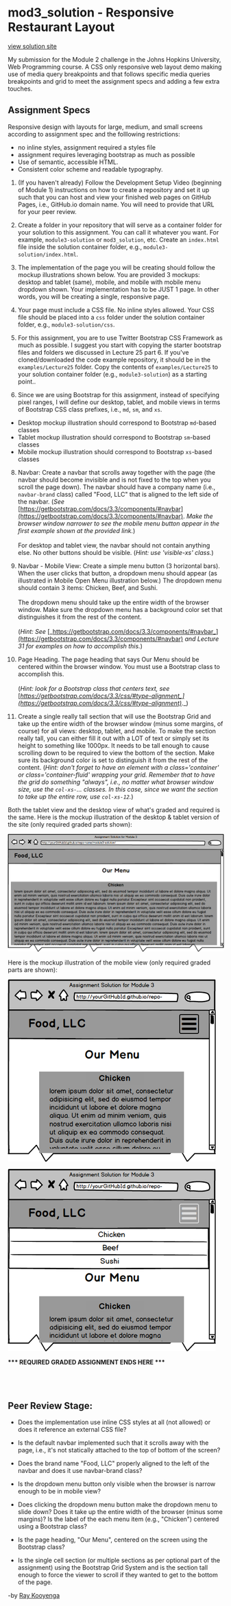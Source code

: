 # mod3_solution - Responsive Restaurant Layout  

[view solution site](https://rkooyenga.github.io/mod3_solution/)

My submission for the Module 2 challenge in the Johns Hopkins University, Web Programming course. A CSS only responsive web layout demo making use of media query breakpoints and  that follows specific media queries breakpoints and grid to meet the assignment specs and adding a few extra touches.  

## Assignment Specs  

Responsive design with layouts for large, medium, and small screens according to assignment spec and the folllowing restrictions:  
- no inline styles, assignment required a styles file
- assignment requires leveraging bootstrap as much as possible
- Use of semantic, accessible HTML.  
- Consistent color scheme and readable typography.  

1. (If you haven't already) Follow the Development Setup Video (beginning of Module 1) instructions on how to create a repository and set it up such that you can host and view your finished web pages on GitHub Pages, i.e., GitHub.io domain name. You will need to provide that URL for your peer review.

2. Create a folder in your repository that will serve as a container folder for your solution to this assignment. You can call it whatever you want. For example, `module3-solution` or `mod3_solution`, etc. Create an `index.html` file inside the solution container folder, e.g., `module3-solution/index.html`.

3. The implementation of the page you will be creating should follow the mockup illustrations shown below. You are provided 3 mockups: desktop and tablet (same), mobile, and mobile with mobile menu dropdown shown. Your implementation has to be JUST 1 page. In other words, you will be creating a single, responsive page.

4. Your page must include a CSS file. No inline styles allowed. Your CSS file should be placed into a `css` folder under the solution container folder, e.g., `module3-solution/css`.

5. For this assignment, you are to use Twitter Bootstrap CSS Framework as much as possible. I suggest you start with copying the starter bootstrap files and folders we discussed in Lecture 25 part 6. If you've cloned/downloaded the code example repository, it should be in the `examples/Lecture25` folder. Copy the contents of `examples/Lecture25` to your solution container folder (e.g., `module3-solution`) as a starting point..

7. Since we are using Bootstrap for this assignment, instead of specifying pixel ranges, I will define our desktop, tablet, and mobile views in terms of Bootstrap CSS class prefixes, i.e., `md`, `sm`, and `xs`.
  * Desktop mockup illustration should correspond to Bootstrap `md`-based classes
  * Tablet mockup illustration should correspond to Bootstrap `sm`-based classes
  * Mobile mockup illustration should correspond to Bootstrap `xs`-based classes

8. Navbar: Create a navbar that scrolls away together with the page (the navbar should become invisible and is not fixed to the top when you scroll the page down). The navbar should have a company name (i.e., `navbar-brand` class) called "Food, LLC" that is aligned to the left side of the navbar. (*See* [https://getbootstrap.com/docs/3.3/components/#navbar](https://getbootstrap.com/docs/3.3/components/#navbar). *Make the browser window narrower to see the mobile menu button appear in the first example shown at the provided link.*)
<br><br>
For desktop and tablet view, the navbar should not contain anything else. No other buttons should be visible. (_Hint: use 'visible-xs' class._)

9. Navbar - Mobile View: Create a simple menu button (3 horizontal bars). When the user clicks that button, a dropdown menu should appear (as illustrated in Mobile Open Menu illustration below.) The dropdown menu should contain 3 items: Chicken, Beef, and Sushi.
<br><br>
The dropdown menu should take up the entire width of the browser window. Make sure the dropdown menu has a background color set that distinguishes it from the rest of the content.
<br><br>
(_Hint: See_ [_https://getbootstrap.com/docs/3.3/components/#navbar_](https://getbootstrap.com/docs/3.3/components/#navbar) _and Lecture 31 for examples on how to accomplish this._)

10.  Page Heading. The page heading that says Our Menu should be centered within the browser window. You must use a Bootstrap class to accomplish this.
<br><br>
(_Hint: look for a Bootstrap class that centers text, see_ [_https://getbootstrap.com/docs/3.3/css/#type-alignment_](https://getbootstrap.com/docs/3.3/css/#type-alignment)_._)

11.  Create a single really tall section that will use the Bootstrap Grid and take up the entire width of the browser window (minus some margins, of course) for all views: desktop, tablet, and mobile. To make the section really tall, you can either fill it out with a LOT of text or simply set its height to something like 1000px. It needs to be tall enough to cause scrolling down to be required to view the bottom of the section. Make sure its background color is set to distinguish it from the rest of the content. (_Hint: don't forget to have an element with a class='container' or class='container-fluid' wrapping your grid. Remember that to have the grid do something "always", i.e., no matter what browser window size, use the `col-xs-`... classes. In this case, since we want the section to take up the entire row, use `col-xs-12`._)


Both the tablet view and the desktop view of what's graded and required is the same. Here is the mockup illustration of the desktop & tablet version of the site (only required graded parts shown):

 ![Desktop and Tablet](images/desktop.png)


Here is the mockup illustration of the mobile view (only required graded parts are shown):

 ![mobile collapsed](images/menu-collapsed.png)

 ![mobile expanded](images/mobile-expanded.png)


**&#42;&#42;&#42; REQUIRED GRADED ASSIGNMENT ENDS HERE &#42;&#42;&#42;**  
<br>
<br>
<br>


<!--
## Extras

- Self-hosted WOFF2 fonts compressed from True Type Files using [ttf-to-woff2](https://rkooyenga.github.io/ttf-to-woff2/)
- A logo and dummy company branding aligned demonstrating Flexbox.  
- 3D animations and shadows for a polished look.

-->

## Peer Review Stage: 


- Does the implementation use inline CSS styles at all (not allowed) or does it reference an external CSS file?

- Is the default navbar implemented such that it scrolls away with the page, i.e., it's not statically attached to the top of bottom of the screen?

- Does the brand name "Food, LLC" properly aligned to the left of the navbar and does it use navbar-brand class?

- Is the dropdown menu button only visible when the browser is narrow enough to be in mobile view?

- Does clicking the dropdown menu button make the dropdown menu to slide down? Does it take up the entire width of the browser (minus some margins)? Is the label of the each menu item (e.g., "Chicken")  centered using a Bootstrap class?

- Is the page heading, "Our Menu", centered on the screen using the Bootstrap class?

- Is the single cell section (or multiple sections as per optional part of the assignment) using the Bootstrap Grid System and is the section tall enough to force the viewer to scroll if they wanted to get to the bottom of the page.


-by [Ray Kooyenga](@rkooyenga)

